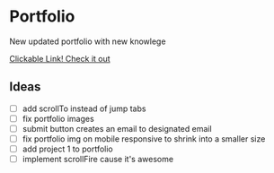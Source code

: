 # Portfolio
New updated portfolio with new knowlege

[Clickable Link! Check it out](https://tintdang.github.io/Portfolio/)


## Ideas
- [ ] add scrollTo instead of jump tabs
- [ ] fix portfolio images
- [ ] submit button creates an email to designated email
- [ ] fix portfolio img on mobile responsive to shrink into a smaller size
- [ ] add project 1 to portfolio
- [ ] implement scrollFire cause it's awesome